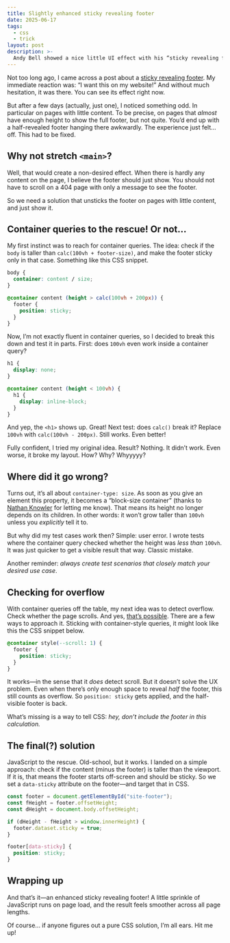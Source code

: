 ```yaml
---
title: Slightly enhanced sticky revealing footer
date: 2025-06-17
tags:
  - css
  - trick
layout: post
description: >-
  Andy Bell showed a nice little UI effect with his “sticky revealing footer”. However, on some pages, the experience was mediocre. A quest was started to improve it.
---
```


Not too long ago, I came across a post about a [sticky revealing footer](https://piccalil.li/blog/sticky-revealing-footer/). My immediate reaction was: “I want this on my website!” And without much hesitation, it was there. You can see its effect right now.

But after a few days (actually, just one), I noticed something odd. In particular on pages with little content. To be precise, on pages that _almost_ have enough height to show the full footer, but not quite. You’d end up with a half-revealed footer hanging there awkwardly. The experience just felt... off. This had to be fixed.

## Why not stretch `<main>`?

Well, that would create a non-desired effect. When there is hardly any content on the page, I believe the footer should just show. You should not have to scroll on a 404 page with only a message to see the footer.

So we need a solution that unsticks the footer on pages with little content, and just show it.

## Container queries to the rescue! Or not...

My first instinct was to reach for container queries. The idea: check if the `body` is taller than `calc(100vh + footer-size)`, and make the footer sticky only in that case. Something like this CSS snippet.

```css
body {
  container: content / size;
}

@container content (height > calc(100vh + 200px)) {
  footer {
    position: sticky;
  }
}
```

Now, I’m not exactly fluent in container queries, so I decided to break this down and test it in parts. First: does `100vh` even work inside a container query?

```css
h1 {
  display: none;
}

@container content (height < 100vh) {
  h1 {
    display: inline-block;
  }
}
```

And yep, the `<h1>` shows up. Great! Next test: does `calc()` break it? Replace `100vh` with `calc(100vh - 200px)`. Still works. Even better!

Fully confident, I tried my original idea. Result? Nothing. It didn’t work. Even worse, it broke my layout. How? Why? Whyyyyy?

## Where did it go wrong?

Turns out, it’s all about `container-type: size`. As soon as you give an element this property, it becomes a “block-size container” (thanks to [Nathan Knowler](https://sunny.garden/@knowler/114700150901598760) for letting me know). That means its height no longer depends on its children. In other words: it won’t grow taller than `100vh` unless you _explicitly_ tell it to.

But why did my test cases work then? Simple: user error. I wrote tests where the container query checked whether the height was _less than_ `100vh`. It was just quicker to get a visible result that way. Classic mistake.

Another reminder: _always create test scenarios that closely match your desired use case_.

## Checking for overflow

With container queries off the table, my next idea was to detect overflow. Check whether the page scrolls. And yes, [that’s possible](https://css-tip.com/overflow-detection/). There are a few ways to approach it. Sticking with container-style queries, it might look like this the CSS snippet below.

```css
@container style(--scroll: 1) {
  footer {
    position: sticky;
  }
}
```

It works—in the sense that it _does_ detect scroll. But it doesn’t solve the UX problem. Even when there’s only enough space to reveal _half_ the footer, this still counts as overflow. So `position: sticky` gets applied, and the half-visible footer is back.

What’s missing is a way to tell CSS: _hey, don’t include the footer in this calculation._

## The final(?) solution

JavaScript to the rescue. Old-school, but it works. I landed on a simple approach: check if the content (minus the footer) is taller than the viewport. If it is, that means the footer starts off-screen and should be sticky. So we set a `data-sticky` attribute on the footer—and target that in CSS.

```js
const footer = document.getElementById("site-footer");
const fHeight = footer.offsetHeight;
const dHeight = document.body.offsetHeight;

if (dHeight - fHeight > window.innerHeight) {
  footer.dataset.sticky = true;
}
```

```css
footer[data-sticky] {
  position: sticky;
}
```

## Wrapping up

And that’s it—an enhanced sticky revealing footer! A little sprinkle of JavaScript runs on page load, and the result feels smoother across all page lengths.

Of course... if anyone figures out a pure CSS solution, I’m all ears. Hit me up!
